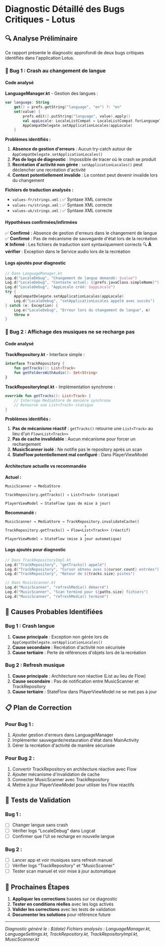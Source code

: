 # Diagnostic Détaillé des Bugs Critiques - Lotus

## 🔍 Analyse Préliminaire

Ce rapport présente le diagnostic approfondi de deux bugs critiques identifiés dans l'application Lotus.

### 🔧 Bug 1 : Crash au changement de langue

#### Code analysé

**LanguageManager.kt** - Gestion des langues :
```kotlin
var language: String
    get() = prefs.getString("language", "en") ?: "en"
    set(value) {
        prefs.edit().putString("language", value).apply()
        val appLocale: LocaleListCompat = LocaleListCompat.forLanguageTags(value)
        AppCompatDelegate.setApplicationLocales(appLocale)
    }
```

**Problèmes identifiés :**

1. **Absence de gestion d'erreurs** : Aucun try-catch autour de `AppCompatDelegate.setApplicationLocales()`
2. **Pas de logs de diagnostic** : Impossible de tracer où le crash se produit
3. **Recréation d'activité non gérée** : `setApplicationLocales()` peut déclencher une recréation d'activité
4. **Context potentiellement invalide** : Le context peut devenir invalide lors du changement

**Fichiers de traduction analysés :**
- `values-fr/strings.xml` : ✅ Syntaxe XML correcte
- `values-ru/strings.xml` : ✅ Syntaxe XML correcte  
- `values-uk/strings.xml` : ✅ Syntaxe XML correcte

#### Hypothèses confirmées/infirmées

✅ **Confirmé** : Absence de gestion d'erreurs dans le changement de langue
✅ **Confirmé** : Pas de mécanisme de sauvegarde d'état lors de la recréation
❌ **Infirmé** : Les fichiers de traduction sont syntaxiquement corrects
🔍 **À vérifier** : Exception dans le Service audio lors de la recréation

#### Logs ajoutés pour diagnostic

```kotlin
// Dans LanguageManager.kt
Log.d("LocaleDebug", "Changement de langue demandé: $value")
Log.d("LocaleDebug", "Contexte actuel: ${prefs.javaClass.simpleName}")
Log.d("LocaleDebug", "AppLocale créé: $appLocale")
try {
    AppCompatDelegate.setApplicationLocales(appLocale)
    Log.d("LocaleDebug", "setApplicationLocales appelé avec succès")
} catch (e: Exception) {
    Log.e("LocaleDebug", "Erreur lors du changement de langue", e)
    throw e
}
```

### 🔁 Bug 2 : Affichage des musiques ne se recharge pas

#### Code analysé

**TrackRepository.kt** - Interface simple :
```kotlin
interface TrackRepository {
    fun getTracks(): List<Track>
    fun getFoldersWithAudio(): Set<String>
}
```

**TrackRepositoryImpl.kt** - Implémentation synchrone :
```kotlin
override fun getTracks(): List<Track> {
    // Interroge MediaStore de manière synchrone
    // Retourne une List<Track> statique
}
```

**Problèmes identifiés :**

1. **Pas de mécanisme réactif** : `getTracks()` retourne une `List<Track>` au lieu d'un `Flow<List<Track>>`
2. **Pas de cache invalidable** : Aucun mécanisme pour forcer un rechargement
3. **MusicScanner isolé** : Ne notifie pas le repository après un scan
4. **StateFlow potentiellement mal configuré** : Dans PlayerViewModel

#### Architecture actuelle vs recommandée

**Actuel :**
```
MusicScanner → MediaStore
                    ↓
TrackRepository.getTracks() → List<Track> (statique)
                    ↓
PlayerViewModel → StateFlow (pas de mise à jour)
```

**Recommandé :**
```
MusicScanner → MediaStore → TrackRepository.invalidateCache()
                                    ↓
TrackRepository.getTracks() → Flow<List<Track>> (réactif)
                                    ↓
PlayerViewModel → StateFlow (mise à jour automatique)
```

#### Logs ajoutés pour diagnostic

```kotlin
// Dans TrackRepositoryImpl.kt
Log.d("TrackRepository", "getTracks() appelé")
Log.d("TrackRepository", "Cursor obtenu avec ${cursor.count} entrées")
Log.d("TrackRepository", "Retour de ${tracks.size} pistes")

// Dans MusicScanner.kt
Log.d("MusicScanner", "refreshMedia() démarré")
Log.d("MusicScanner", "Scan terminé pour ${paths.size} fichiers")
Log.d("MusicScanner", "refreshMedia() terminé")
```

## 🎯 Causes Probables Identifiées

### Bug 1 : Crash langue

1. **Cause principale** : Exception non gérée lors de `AppCompatDelegate.setApplicationLocales()`
2. **Cause secondaire** : Recréation d'activité non sécurisée
3. **Cause tertiaire** : Perte de références d'objets lors de la recréation

### Bug 2 : Refresh musique

1. **Cause principale** : Architecture non réactive (List au lieu de Flow)
2. **Cause secondaire** : Pas de notification entre MusicScanner et TrackRepository
3. **Cause tertiaire** : StateFlow dans PlayerViewModel ne se met pas à jour

## 📋 Plan de Correction

### Pour Bug 1 :
1. Ajouter gestion d'erreurs dans LanguageManager
2. Implémenter sauvegarde/restauration d'état dans MainActivity
3. Gérer la recréation d'activité de manière sécurisée

### Pour Bug 2 :
1. Convertir TrackRepository en architecture réactive avec Flow
2. Ajouter mécanisme d'invalidation de cache
3. Connecter MusicScanner avec TrackRepository
4. Mettre à jour PlayerViewModel pour utiliser les Flow réactifs

## 🧪 Tests de Validation

### Bug 1 :
- [ ] Changer langue sans crash
- [ ] Vérifier logs "LocaleDebug" dans Logcat
- [ ] Confirmer que l'UI se recharge en nouvelle langue

### Bug 2 :
- [ ] Lancer app et voir musiques sans refresh manuel
- [ ] Vérifier logs "TrackRepository" et "MusicScanner"
- [ ] Tester scan manuel et voir mise à jour automatique

## 🔄 Prochaines Étapes

1. **Appliquer les corrections** basées sur ce diagnostic
2. **Tester en conditions réelles** avec les logs activés
3. **Valider les corrections** avec les tests de validation
4. **Documenter les solutions** pour référence future

---

*Diagnostic généré le : $(date)*
*Fichiers analysés : LanguageManager.kt, LanguageSettings.kt, TrackRepository.kt, TrackRepositoryImpl.kt, MusicScanner.kt*